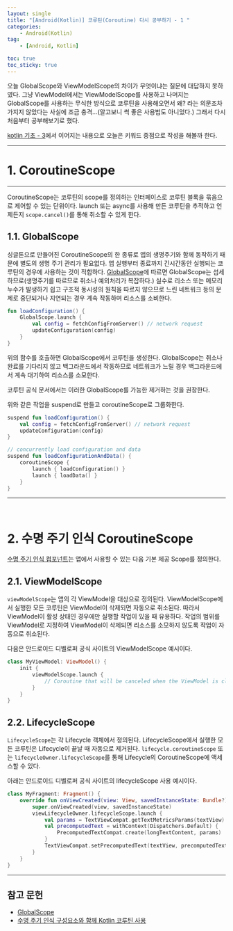 ```yaml
---
layout: single
title: "[Android(Kotlin)] 코루틴(Coroutine) 다시 공부하기 - 1 "
categories: 
    - Android(Kotlin)
tag:
    - [Android, Kotlin]

toc: true
toc_sticky: true
---
```


오늘 GlobalScope와 ViewModelScope의 차이가 무엇이냐는 질문에 대답하지 못하였다. 그냥 ViewModel에서는 ViewModelScope를 사용하고 나머지는 GlobalScope를 사용하는 무식한 방식으로 코루틴을 사용해오면서 왜? 라는 의문조차 가지지 않았다는 사실에 조금 충격...(알고보니 썩 좋은 사용법도 아니었다.) 그래서 다시 처음부터 공부해보기로 했다.

[kotlin 기초 - 3](https://skipancho.github.io/android(kotlin)/3/)에서 이어지는 내용으로 오늘은 키워드 중점으로 작성을 해볼까 한다.

---

# 1. CoroutineScope
---
CoroutineScope는 코루틴의 scope를 정의하는 인터페이스로 코루틴 블록을 묶음으로 제어할 수 있는 단위이다. launch 또는 async를 사용해 만든 코루틴을 추적하고 언제든지 `scope.cancel()`를 통해 취소할 수 있게 한다.

## 1.1. GlobalScope
싱글톤으로 만들어진 CoroutineScope의 한 종류로 앱의 생명주기와 함께 동작하기 때문에 별도의 생명 주기 관리가 필요없다. 앱 실행부터 종료까지 긴시간동안 실행되는 코루틴의 경우에 사용하는 것이 적합하다. 
[GlobalScope](https://kotlin.github.io/kotlinx.coroutines/kotlinx-coroutines-core/kotlinx.coroutines/-global-scope/index.html)에 따르면 GlobalScope는 섬세하므로(생명주기를 따르므로 취소나 예외처리가 복잡하다.) 실수로 리소스 또는 메모리 누수가 발생하기 쉽고 구조적 동시성의 원칙을 따르지 않으므로 느린 네트워크 등의 문제로 중단되거나 지연되는 경우 계속 작동하며 리소스를 소비한다.

```kotlin
fun loadConfiguration() {
    GlobalScope.launch {
        val config = fetchConfigFromServer() // network request
        updateConfiguration(config)
    }
}
```
위의 함수를 호출하면 GlobalScope에서 코루틴을 생성한다. GlobalScope는  취소나 완료를 기다리지 않고 백그라운드에서 작동하므로 네트워크가 느릴 경우 백그라운드에서 계속 대기하여 리소스를 소모한다.

코루틴 공식 문서에서는 이러한 GlobalScope를 가능한 제거하는 것을 권장한다. 

위와 같은 작업을 suspend로 만들고 coroutineScope로 그룹화한다.

```kotlin
suspend fun loadConfiguration() {
    val config = fetchConfigFromServer() // network request
    updateConfiguration(config)
}
```

```kotlin
// concurrently load configuration and data
suspend fun loadConfigurationAndData() {
    coroutineScope {
        launch { loadConfiguration() }
        launch { loadData() }
    }
}
```
---
<br>

# 2. 수명 주기 인식 CoroutineScope

[수명 주기 인식 컴포넌트]()는 앱에서 사용할 수 있는 다음 기본 제공 Scope를 정의한다.

## 2.1. ViewModelScope
`viewModelScope`는 앱의 각 ViewModel을 대상으로 정의된다. ViewModelScope에서 실행한 모든 코루틴은 ViewModel이 삭제되면 자동으로 취소된다. 따라서 ViewModel이 활성 상태인 경우에만 실행할 작업이 있을 때 유용하다. 작업의 범위를 ViewModel로 지정하여 ViewModel이 삭제되면 리소스를 소모하지 않도록 작업이 자동으로 취소된다.

다음은 안드로이드 디벨로퍼 공식 사이트의 ViewModelScope 예시이다.

```kotlin
class MyViewModel: ViewModel() {
    init {
        viewModelScope.launch {
            // Coroutine that will be canceled when the ViewModel is cleared.
        }
    }
}
```

## 2.2. LifecycleScope
`LifecycleScope`는 각 Lifecycle 객체에서 정의된다. LifecycleScope에서 실행한 모든 코루틴은 Lifecycle이 끝날 때 자동으로 제거된다. `lifecycle.coroutineScope` 또는 `lifecycleOwner.lifecycleScope`를 통해 Lifecycle의 CoroutineScope에 액세스할 수 있다.

아래는 안드로이드 디벨로퍼 공식 사이트의 lifecycleScope 사용 예시이다.
```kotlin
class MyFragment: Fragment() {
    override fun onViewCreated(view: View, savedInstanceState: Bundle?) {
        super.onViewCreated(view, savedInstanceState)
        viewLifecycleOwner.lifecycleScope.launch {
            val params = TextViewCompat.getTextMetricsParams(textView)
            val precomputedText = withContext(Dispatchers.Default) {
                PrecomputedTextCompat.create(longTextContent, params)
            }
            TextViewCompat.setPrecomputedText(textView, precomputedText)
        }
    }
}
```



---

**참고 문헌**
---
- [GlobalScope](https://kotlin.github.io/kotlinx.coroutines/kotlinx-coroutines-core/kotlinx.coroutines/-global-scope/index.html)
- [수명 주기 인식 구성요소와 함께 Kotlin 코루틴 사용](https://developer.android.com/topic/libraries/architecture/coroutines?hl=ko)